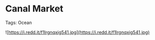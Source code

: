 # Canal Market

Tags: Ocean

![https://i.redd.it/f1lrgnqxig541.jpg](https://i.redd.it/f1lrgnqxig541.jpg)